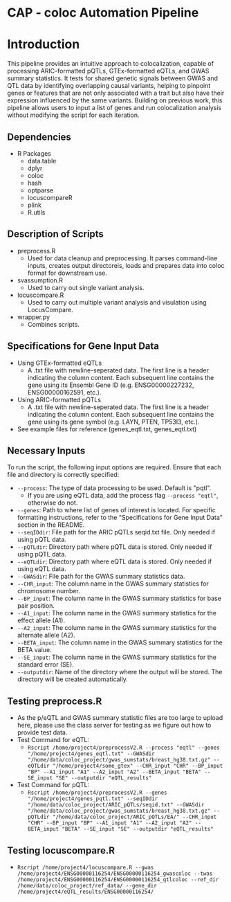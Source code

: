 # CAP - coloc Automation Pipeline

# Introduction 
This pipeline provides an intuitive approach to colocalization, capable of processing ARIC-formatted pQTLs, GTEx-formatted eQTLs, and GWAS summary statistics. It tests for shared genetic signals between GWAS and QTL data by identifying overlapping causal variants, helping to pinpoint genes or features that are not only associated with a trait but also have their expression influenced by the same variants. Building on previous work, this pipeline allows users to input a list of genes and run colocalization analysis without modifying the script for each iteration.

## Dependencies 
* R Packages
  * data.table
  * dplyr
  * coloc
  * hash
  * optparse
  * locuscompareR
  * plink
  * R.utils

## Description of Scripts 
* preprocess.R
  * Used for data cleanup and preprocessing. It parses command-line inputs, creates output directoreis, loads and prepares data into coloc format for downstream use.
* svassumption.R
  * Used to carry out single variant analysis.
* locuscompare.R
  * Used to carry out multiple variant analysis and visulation using LocusCompare.
* wrapper.py
  * Combines scripts.
 
## Specifications for Gene Input Data
* Using GTEx-formatted eQTLs
  * A .txt file with newline-seperated data. The first line is a header indicating the column content. Each subsequent line contains the gene using its Ensembl Gene ID (e.g. ENSG00000227232, ENSG00000162591, etc.).
* Using ARIC-formatted pQTLs
  * A .txt file with newline-seperated data. The first line is a header indicating the column content. Each subsequent line contains the gene using its gene symbol (e.g. LAYN, PTEN, TP53I3, etc.).
* See example files for reference (genes_eqtl.txt, genes_eqtl.txt)
 
## Necessary Inputs 
To run the script, the following input options are required. Ensure that each file and directory is correctly specified:
* `--process`: The type of data processing to be used. Default is "pqtl".
  * If you are using eQTL data, add the process flag `--process "eqtl"`, otherwise do not.
* `--genes`: Path to where list of genes of interest is located. For specific formatting instructions, refer to the "Specifications for Gene Input Data" section in the README.
* `--seqIDdir`: File path for the ARIC pQTLs seqid.txt file. Only needed if using pQTL data.
* `--pQTLdir`: Directory path where pQTL data is stored. Only needed if using pQTL data.
* `--eQTLdir`: Directory path where eQTL data is stored. Only needed if using eQTL data.
* `--GWASdir`: File path for the GWAS summary statistics data.
* `--CHR_input`: The column name in the GWAS summary statistics for chromosome number.
* `--BP_input`: The column name in the GWAS summary statistics for base pair position.
* `--A1_input`: The column name in the GWAS summary statistics for the effect allele (A1).
* `--A2_input`: The column name in the GWAS summary statistics for the alternate allele (A2).
* `--BETA_input`: The column name in the GWAS summary statistics for the BETA value.
* `--SE_input`: The column name in the GWAS summary statistics for the standard error (SE).
* `--outputdir`: Name of the directory where the output will be stored. The directory will be created automatically.

## Testing preprocess.R
* As the p/eQTL and GWAS summary statistic files are too large to upload here, please use the class server for testing as we figure out how to provide test data.
* Test Command for eQTL:
  * `Rscript /home/project4/preprocessV2.R --process "eqtl" --genes "/home/project4/genes_eqtl.txt" --GWASdir "/home/data/coloc_project/gwas_sumstats/breast_hg38.txt.gz" --eQTLdir "/home/project4/some_gtex" --CHR_input "CHR" --BP_input "BP" --A1_input "A1" --A2_input "A2" --BETA_input "BETA" --SE_input "SE" --outputdir "eQTL_results"`
* Test Command for pQTL:
  * `Rscript /home/project4/preprocessV2.R --genes "/home/project4/genes_pqtl.txt" --seqIDdir "/home/data/coloc_project/ARIC_pQTLs/seqid.txt" --GWASdir "/home/data/coloc_project/gwas_sumstats/breast_hg38.txt.gz" --pQTLdir "/home/data/coloc_project/ARIC_pQTLs/EA/" --CHR_input "CHR" --BP_input "BP" --A1_input "A1" --A2_input "A2" --BETA_input "BETA" --SE_input "SE" --outputdir "eQTL_results"`

## Testing locuscompare.R 
* `Rscript /home/project4/locuscompare.R --gwas /home/project4/ENSG00000116254/ENSG00000116254_gwascoloc --twas /home/project4/ENSG00000116254/ENSG00000116254_qtlcoloc --ref_dir /home/data/coloc_project/ref_data/ --gene_dir /home/project4/eQTL_results/ENSG00000116254/`
